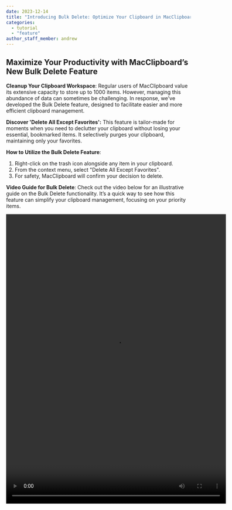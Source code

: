 ```yaml
---
date: 2023-12-14
title: "Introducing Bulk Delete: Optimize Your Clipboard in MacClipboard"
categories:
  - tutorial
  - "feature"
author_staff_member: andrew
---
```


## Maximize Your Productivity with MacClipboard’s New Bulk Delete Feature

**Cleanup Your Clipboard Workspace**: Regular users of MacClipboard value its extensive capacity to store up to 1000 items. However, managing this abundance of data can sometimes be challenging. In response, we've developed the Bulk Delete feature, designed to facilitate easier and more efficient clipboard management.

**Discover 'Delete All Except Favorites':** This feature is tailor-made for moments when you need to declutter your clipboard without losing your essential, bookmarked items. It selectively purges your clipboard, maintaining only your favorites.

**How to Utilize the Bulk Delete Feature**:

1. Right-click on the trash icon alongside any item in your clipboard.
2. From the context menu, select "Delete All Except Favorites".
3. For safety, MacClipboard will confirm your decision to delete.

**Video Guide for Bulk Delete**: Check out the video below for an illustrative guide on the Bulk Delete functionality. It’s a quick way to see how this feature can simplify your clipboard management, focusing on your priority items.

<video width="600" height="790" controls>

  <source src="/images/delete_all.mp4" type="video/mp4">
  Your browser does not support the video tag.
</video>
